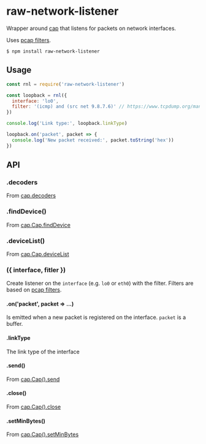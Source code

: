 # raw-network-listener

Wrapper around [cap](https://github.com/mscdex/cap) that listens for packets on network interfaces.

Uses [pcap filters](https://www.tcpdump.org/manpages/pcap-filter.7.html).

```
$ npm install raw-network-listener
```

## Usage

``` js
const rnl = require('raw-network-listener')

const loopback = rnl({
  interface: 'lo0',
  filter: '(icmp) and (src net 9.8.7.6)' // https://www.tcpdump.org/manpages/pcap-filter.7.html
})

console.log('Link type:', loopback.linkType)

loopback.on('packet', packet => {
  console.log('New packet received:', packet.toString('hex'))
})
```

## API

### .decoders

From [cap.decoders](https://github.com/mscdex/cap#decoders-static-methods)

### .findDevice()

From [cap.Cap.findDevice](https://github.com/mscdex/cap#cap-static-methods)

### .deviceList()

From [cap.Cap.deviceList](https://github.com/mscdex/cap#cap-static-methods)

### ({ interface, fitler })

Create listener on the `interface` (e.g. `lo0` or `eth0`) with the filter. Filters are based on [pcap filters](https://www.tcpdump.org/manpages/pcap-filter.7.html).

#### .on('packet', packet => ...)

Is emitted when a new packet is registered on the interface. `packet` is a buffer.

#### .linkType

The link type of the interface

#### .send()

From [cap.Cap().send](https://github.com/mscdex/cap#cap-methods)

#### .close()

From [cap.Cap().close](https://github.com/mscdex/cap#cap-methods)

#### .setMinBytes()

From [cap.Cap().setMinBytes](https://github.com/mscdex/cap#cap-methods)
